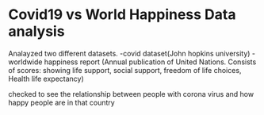 # Covid19 vs World Happiness Data analysis

Analayzed two different datasets. 
-covid dataset(John hopkins university)
-worldwide happiness report (Annual publication of United Nations. Consists of scores: showing life support, social support, freedom of life choices, Health life expectancy)

checked to see the relationship between people with corona virus and how happy people are in that country
